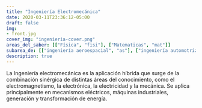 ```yaml
---
title: "Ingeniería Electromecánica"
date: 2020-03-11T23:36:12-05:00
draft: false
img: 
- front.jpg
cover_img: "ingenieria-cover.png"
areas_del_saber: [["Física", "fisi"], ["Matematicas", "mat"]]
subarea_de: [["ingeniería aeroespacial", "as"], ["ingeniería automotriz"], ["ingeniería industrial"]]
description: true
---
```


La Ingeniería electromecánica es la aplicación híbrida que surge de la combinación sinérgica de distintas áreas del conocimiento, como el electromagnetismo, la electrónica, la electricidad y la mecánica. Se aplica principalmente en mecanismos eléctricos, máquinas industriales, generación y transformación de energía.
